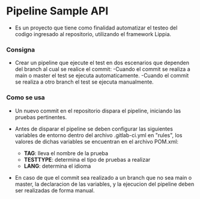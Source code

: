 # Pipeline Sample API

- Es un proyecto que tiene como finalidad automatizar el testeo del codigo ingresado al repositorio, utilizando el framework Lippia.

### Consigna
- Crear un pipeline que ejecute el test en dos escenarios que dependen del branch al cual se realice el commit:
-Cuando el commit se realiza a main o master el test se ejecuta automaticamente.
-Cuando el commit se realiza a otro branch el test se ejecuta manualmente.

### Como se usa
- Un nuevo commit en el repositorio dispara el pipeline, iniciando las pruebas pertinentes.

- Antes de disparar el pipeline se deben configurar las siguientes variables de entorno dentro del archivo .gitlab-ci.yml en "rules", los valores de dichas variables se encuentran en el archivo POM.xml:
  * **TAG**: lleva el nombre de la prueba
  * **TESTTYPE**:  determina el tipo de pruebas a realizar
  * **LANG**: determina el idioma

- En caso de que el commit sea realizado a un branch que no sea main o master, la declaracion de las variables, y la ejecucion del pipeline deben ser realizadas de forma manual.
